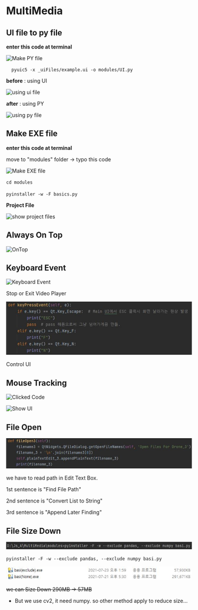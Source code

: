 # MultiMedia


## UI file to py file
  
  **enter this code at terminal**
   
   ![Make PY file](https://github.com/201524495/MultiMedia/blob/main/image/UItoPY.JPG)
   
      pyuic5 -x _uiFiles/example.ui -o modules/UI.py

**before** : using UI

   ![using ui file](https://github.com/201524495/MultiMedia/blob/main/image/before.JPG)

**after** : using PY

   ![using py file](https://github.com/201524495/MultiMedia/blob/main/image/after.JPG)


## Make EXE file

  **enter this code at terminal**
  
  move to "modules" folder -> typo this code
  
   ![Make EXE file](https://github.com/201524495/MultiMedia/blob/main/image/makeEXE.JPG)
   
    cd modules
    
    pyinstaller -w -F basics.py
    
 **Project File**

   ![show project files](https://github.com/201524495/MultiMedia/blob/main/image/projcet.JPG)

 ## Always On Top
 
 ![OnTop](https://github.com/201524495/MultiMedia/blob/main/image/alwaysOnTop.JPG)
 
 ## Keyboard Event
 
 ![Keyboard Event](https://github.com/201524495/MultiMedia/blob/main/image/keyboardEvent.JPG)
 
  Stop or Exit Video Player
 
 ![Keyboard Event](https://github.com/201524495/2021_MultiMedia/blob/main/image/keyboardEvent2.JPG)
 
  Control UI
 
 ## Mouse Tracking

 ![Clicked Code](https://github.com/201524495/MultiMedia/blob/main/image/mouseClicked.JPG)

 ![Show UI](https://github.com/201524495/MultiMedia/blob/main/image/location_X_Y.JPG)
 
 
## File Open
  
  ![File Open](https://github.com/201524495/2021_MultiMedia/blob/main/image/fileOpen.JPG)
  
  we have to read path in Edit Text Box.
  
  1st sentence is "Find File Path"
  
  2nd sentence is "Convert List to String"
  
  3rd sentence is "Append Later Finding"
  

## File Size Down

  ![File Size Down](https://github.com/201524495/2021_MultiMedia/blob/main/image/sizeDownCode.JPG)
  
    pyinstaller -F -w --exclude pandas, --exclude numpy basi.py
    
  ![Result](https://github.com/201524495/2021_MultiMedia/blob/main/image/fileSize.JPG)

  ~~we can Size Down 290MB -> 57MB~~
  
  * But we use cv2, it need numpy.  so other method apply to reduce size...
  
  
